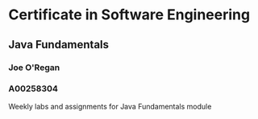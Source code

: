 # Certificate in Software Engineering
## Java Fundamentals
### Joe O'Regan
### A00258304

Weekly labs and assignments for Java Fundamentals module